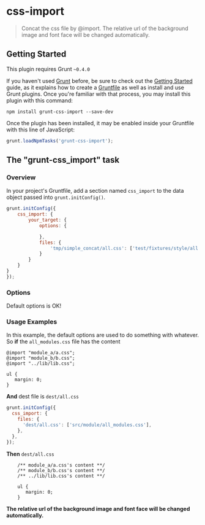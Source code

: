 # css-import

> Concat the css file by @import. The relative url of the background image and font face will be changed automatically.

## Getting Started
This plugin requires Grunt `~0.4.0`

If you haven't used [Grunt](http://gruntjs.com/) before, be sure to check out the [Getting Started](http://gruntjs.com/getting-started) guide, as it explains how to create a [Gruntfile](http://gruntjs.com/sample-gruntfile) as well as install and use Grunt plugins. Once you're familiar with that process, you may install this plugin with this command:

```shell
npm install grunt-css-import --save-dev
```

Once the plugin has been installed, it may be enabled inside your Gruntfile with this line of JavaScript:

```js
grunt.loadNpmTasks('grunt-css-import');
```

## The "grunt-css_import" task

### Overview
In your project's Gruntfile, add a section named `css_import` to the data object passed into `grunt.initConfig()`.

```js
grunt.initConfig({
    css_import: {
        your_target: {
            options: {

            },
            files: {
                'tmp/simple_concat/all.css': ['test/fixtures/style/all.css']
            }
        }
    }
}
});
```

### Options
Default options is OK!

### Usage Examples


In this example, the default options are used to do something with whatever.
So **if** the `all_modules.css` file has the content


    @import "module_a/a.css";
    @import "module_b/b.css";
    @import "../lib/lib.css";

	ul {
	   margin: 0;
	}

**And** dest file is `dest/all.css`
```js
grunt.initConfig({
  css_import: {
    files: {
      'dest/all.css': ['src/module/all_modules.css'],
    },
  },
});
```

**Then** `dest/all.css`

		/** module_a/a.css's content **/
		/** module_b/b.css's content **/
		/** ../lib/lib.css's content **/

		ul {
		   margin: 0;
		}
**The relative url of the background image and font face will be changed automatically.**
